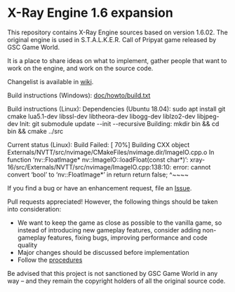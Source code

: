 X-Ray Engine 1.6 expansion
==========================

This repository contains X-Ray Engine sources based on version 1.6.02.
The original engine is used in S.T.A.L.K.E.R. Call of Pripyat game released by GSC Game World.

It is a place to share ideas on what to implement, gather people that want to work on the engine,
and work on the source code.

Changelist is available in [wiki](https://github.com/OpenXRay/xray-16/wiki/Changes).

Build instructions (Windows): [doc/howto/build.txt](doc/howto/build.txt)

Build instructions (Linux):
Dependencies (Ubuntu 18.04): sudo apt install git cmake lua5.1-dev libssl-dev libtheora-dev libogg-dev liblzo2-dev libjpeg-dev
Init: git submodule update --init --recursive
Building: mkdir bin && cd bin && cmake ../src

Current status (Linux):
Build Failed:
[ 70%] Building CXX object Externals/NVTT/src/nvimage/CMakeFiles/nvimage.dir/ImageIO.cpp.o
In function ‘nv::FloatImage* nv::ImageIO::loadFloat(const char*)’:
xray-16/src/Externals/NVTT/src/nvimage/ImageIO.cpp:138:10: error: cannot convert ‘bool’ to ‘nv::FloatImage*’ in return
   return false;
          ^~~~~



If you find a bug or have an enhancement request, file an [Issue](https://github.com/openxray/xray-16/issues).

Pull requests appreciated! However, the following things should be taken into consideration:
* We want to keep the game as close as possible to the vanilla game, so instead of introducing new gameplay features,
  consider adding non-gameplay features, fixing bugs, improving performance and code quality
* Major changes should be discussed before implementation
* Follow the [procedures](doc/procedure)

Be advised that this project is not sanctioned by GSC Game World in any way – and they remain the copyright holders
of all the original source code.
